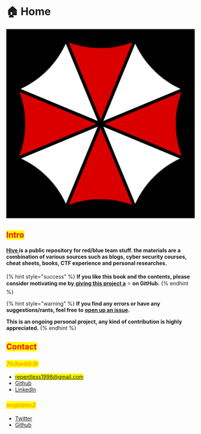 # 🏠 Home

![From resident evil franchise created by Capcom](<.gitbook/assets/image (179).png>)

## <mark style="color:red;">Intro</mark>

#### [Hive ](https://7h3w4lk3r.gitbook.io/the-hive/)is a public repository for red/blue team stuff. the materials are a combination of various sources such as blogs, cyber security courses, cheat sheets, books, CTF experience and personal researches.

{% hint style="success" %}
**If you like this book and the contents, please consider motivating me by**[ **giving this project a**](https://github.com/7h3w4lk3r/THE\_HIVE) :star: **on GitHub.**
{% endhint %}

{% hint style="warning" %}
**If you find any errors or have any suggestions/rants, feel free to** [**open up an issue**](https://github.com/7h3w4lk3r/THE\_HIVE/issues)**.**

**This is an ongoing personal project, any kind of contribution is highly appreciated.**
{% endhint %}

## <mark style="color:red;">**Contact**</mark>

### _<mark style="color:orange;">**7h3w4lk3r**</mark>_&#x20;

* <mark style="color:blue;">repentless1998@gmail.com</mark>
* [Github](https://github.com/7h3w4lk3r)
* [LinkedIn](https://www.linkedin.com/in/pouya-s-929ab5255)

### _<mark style="color:orange;">majidmc2</mark>_&#x20;

* [Twitter](https://twitter.com/\_majidmc2)
* [Github](https://github.com/majidmc2)
